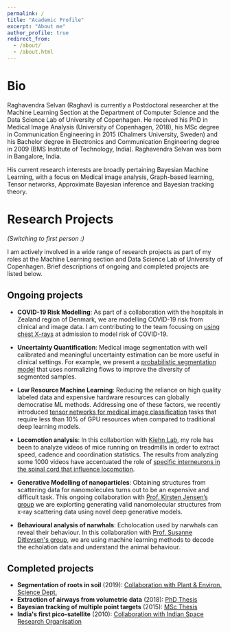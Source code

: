```yaml
---
permalink: /
title: "Academic Profile"
excerpt: "About me"
author_profile: true
redirect_from: 
  - /about/
  - /about.html
---
```

Bio 
======

Raghavendra Selvan (Raghav) is currently a Postdoctoral researcher at the Machine Learning Section at the Department of Computer Science and the Data Science Lab of University of Copenhagen. He received his PhD in Medical Image Analysis (University of Copenhagen, 2018), his MSc degree in Communication Engineering in 2015 (Chalmers University, Sweden) and his Bachelor degree in Electronics and Communication Engineering degree in 2009 (BMS Institute of Technology, India). Raghavendra Selvan was born in Bangalore, India.

His current research interests are broadly pertaining Bayesian Machine Learning, with a focus on Medical image analysis, Graph-based learning, Tensor networks, Approximate Bayesian inference and Bayesian tracking theory.

Research Projects
======
*(Switching to first person :)*

I am actively involved in a wide range of research projects as part of my roles at the Machine Learning section and Data Science Lab of University of Copenhagen. Brief descriptions of ongoing and completed projects are listed below.

Ongoing projects 
---

* **COVID-19 Risk Modelling**: 
As part of a collaboration with the hospitals in Zealand region of Denmark, we are modelling COVID-19 risk from clinical and image data. I am contributing to the team focusing on [using chest X-rays](https://raghavian.github.io/publication/2020-01-01-Lung-Segmentation-from-Chest-X-rays-using-Variational-Data-Imputation) at admission to model risk of COVID-19.

* **Uncertainty Quantification**:
Medical image segmentation with well calibrated and meaningful uncertainty estimation can be more useful in clinical settings. For example, we present a [probabilistic segmentation model](https://raghavian.github.io/publication/2020-01-01-Uncertainty-quantification-in-medical-image-segmentation-with-Normalizing-Flows) that uses normalizing flows to improve the diversity of segmented samples.

* **Low Resource Machine Learning**:
Reducing the reliance on high quality labeled data and expensive hardware resources can globally democratise ML methods. Addressing one of these factors,  we recently introduced [tensor networks for medical image classification](https://raghavian.github.io/publication/2020-01-01-Tensor-Networks-for-Medical-Image-Classification) tasks that require less than 10% of GPU resources when compared to traditional deep learning models.

* **Locomotion analysis**:
In this collabortion with [Kiehn Lab](https://in.ku.dk/research/ole-kiehn/), my role has been to analyze videos of mice running on treadmills in order to extract speed, cadence and coordination statistics. The results from analyzing some 1000 videos have accentuated the role of [specific interneurons in the spinal cord that influence locomotion](https://raghavian.github.io/publication/2020-01-01-Locomotor-deficits-in-ALS-mice-are-paralleled-by-loss-of-V1-interneuron-connections-onto-fast-motor-neurons).

* **Generative Modelling of nanoparticles**: 
Obtaining structures from scattering data for nanomolecules turns out to be an expensive and difficult task. This ongoing collaboration with [Prof. Kirsten Jensen’s group](https://chem.ku.dk/ansatte/alle/?pure=en/persons/540779) we are explorting generating valid nanomolecular structures from x-ray scattering data using novel deep generative models.

* **Behavioural analysis of narwhals**: 
Echolocation used by narwhals can reveal their behaviour. In this collaboration with [Prof. Susanne Ditlevsen's group](http://web.math.ku.dk/~susanne/), we are using machine learning methods to decode the echolation data and understand the animal behaviour.

Completed projects
---
* **Segmentation of roots in soil** (2019): [Collaboration with Plant & Environ. Science Dept.](https://raghavian.github.io/publication/2019-01-01-Segmentation-of-roots-in-soil-with-U-Net)
* **Extraction of airways from volumetric data** (2018): [PhD Thesis](https://raghavian.github.io/publication/2018-01-01-Extraction-of-Airways)
* **Bayesian tracking of multiple point targets** (2015): [MSc Thesis](https://raghavian.github.io/publication/2015-01-01-Bayesian-tracking-EM)
* **India's first pico-satellite** (2010): [Collaboration with Indian Space Research Organisation](https://earth.esa.int/web/eoportal/satellite-missions/s/studsat-1)
